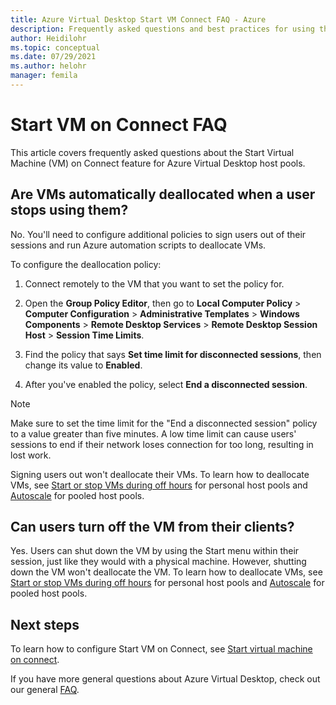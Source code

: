```yaml
---
title: Azure Virtual Desktop Start VM Connect FAQ - Azure
description: Frequently asked questions and best practices for using the Start VM on Connect feature.
author: Heidilohr
ms.topic: conceptual
ms.date: 07/29/2021
ms.author: helohr
manager: femila
---
```

# Start VM on Connect FAQ

This article covers frequently asked questions about the Start Virtual Machine (VM) on Connect feature for Azure Virtual Desktop host pools.

## Are VMs automatically deallocated when a user stops using them?

No. You'll need to configure additional policies to sign users out of their sessions and run Azure automation scripts to deallocate VMs.

To configure the deallocation policy:

1. Connect remotely to the VM that you want to set the policy for.

2. Open the **Group Policy Editor**, then go to **Local Computer Policy** > **Computer Configuration** > **Administrative Templates** > **Windows Components** > **Remote Desktop Services** > **Remote Desktop Session Host** > **Session Time Limits**.

3. Find the policy that says **Set time limit for disconnected sessions**, then change its value to **Enabled**.

4. After you've enabled the policy, select **End a disconnected session**.

>[!NOTE]
>Make sure to set the time limit for the "End a disconnected session" policy to a value greater than five minutes. A low time limit can cause users' sessions to end if their network loses connection for too long, resulting in lost work.

Signing users out won't deallocate their VMs. To learn how to deallocate VMs, see [Start or stop VMs during off hours](../automation/automation-solution-vm-management.md) for personal host pools and [Autoscale](autoscale-scaling-plan.md) for pooled host pools.

## Can users turn off the VM from their clients?

Yes. Users can shut down the VM by using the Start menu within their session, just like they would with a physical machine. However, shutting down the VM won't deallocate the VM. To learn how to deallocate VMs, see [Start or stop VMs during off hours](../automation/automation-solution-vm-management.md) for personal host pools and [Autoscale](autoscale-scaling-plan.md) for pooled host pools.

## Next steps

To learn how to configure Start VM on Connect, see [Start virtual machine on connect](start-virtual-machine-connect.md).

If you have more general questions about Azure Virtual Desktop, check out our general [FAQ](faq.yml).

